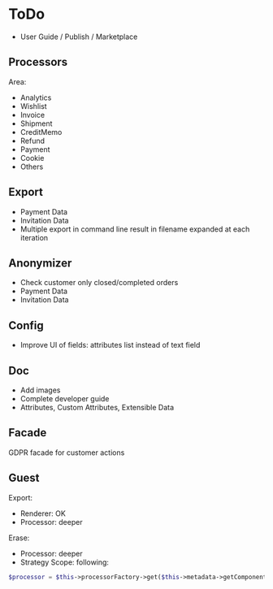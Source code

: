 # ToDo

- User Guide / Publish / Marketplace

## Processors

Area:

- Analytics
- Wishlist
- Invoice
- Shipment
- CreditMemo
- Refund
- Payment
- Cookie
- Others

## Export

- Payment Data
- Invitation Data
- Multiple export in command line result in filename expanded at each iteration

## Anonymizer

- Check customer only closed/completed orders 
- Payment Data
- Invitation Data

## Config

- Improve UI of fields: attributes list instead of text field

## Doc

- Add images
- Complete developer guide
- Attributes, Custom Attributes, Extensible Data

## Facade

GDPR facade for customer actions

## Guest

Export: 
- Renderer: OK
- Processor: deeper

Erase:
- Processor: deeper
- Strategy Scope: following:

```php
$processor = $this->processorFactory->get($this->metadata->getComponentProcessor($component));
```

